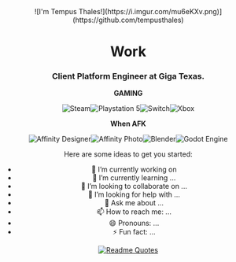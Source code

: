 <div align="center">
![I'm Tempus Thales!](https://i.imgur.com/mu6eKXv.png)](https://github.com/tempusthales)

# Work
### Client Platform Engineer at Giga Texas.


**GAMING**

![Steam](https://img.shields.io/badge/steam-%23000000.svg?style=for-the-badge&logo=steam&logoColor=white)![Playstation 5](https://img.shields.io/badge/Playstation%205-003791?style=for-the-badge&logo=playstation-5&logoColor=white)![Switch](https://img.shields.io/badge/Switch-E60012?style=for-the-badge&logo=nintendo-switch&logoColor=white)![Xbox](https://img.shields.io/badge/xbox-%23107C10.svg?style=for-the-badge&logo=xbox&logoColor=white)

**When AFK**

![Affinity Designer](https://img.shields.io/badge/affinity%20desginer-%231B72BE.svg?style=for-the-badge&logo=affinity-designer&logoColor=white)![Affinity Photo](https://img.shields.io/badge/affinityphoto-%237E4DD2.svg?style=for-the-badge&logo=affinity-photo&logoColor=white)![Blender](https://img.shields.io/badge/blender-%23F5792A.svg?style=for-the-badge&logo=blender&logoColor=white)![Godot Engine](https://img.shields.io/badge/GODOT-%23FFFFFF.svg?style=for-the-badge&logo=godot-engine)

Here are some ideas to get you started:

- 🔭 I’m currently working on 
- 🌱 I’m currently learning ...
- 👯 I’m looking to collaborate on ...
- 🤔 I’m looking for help with ...
- 💬 Ask me about ...
- 📫 How to reach me: ...
- 😄 Pronouns: ...
- ⚡ Fun fact: ...

[![Readme Quotes](https://quotes-github-readme.vercel.app/api?type=horizontal&theme=dark)](https://github.com/piyushsuthar/github-readme-quotes)
